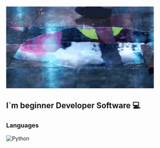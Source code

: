 ![Header](https://github.com/old-pinky/old-pinky/blob/main/assets/e0bfa5ec269f7be6a8c4ed8dded9731f2212899c.gif)

## I`m beginner Developer Software 💻

### Languages 
![Python](https://img.shields.io/badge/-Python-090909?style=for-the-badge&logo=python)